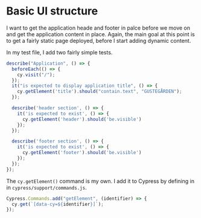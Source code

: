 # Basic UI structure

I want to get the application heade and footer in palce before we move on and get the application content in place. Again, the main goal at this point is to get a fairly static page deployed, before I start adding dynamic content. 

In my test file, I add two fairly simple tests. 

```js
describe("Application", () => {
  beforeEach(() => {
    cy.visit("/");
  });
  it("is expected to display application title", () => {
    cy.getElement('title').should("contain.text", "GUSTEGÅRDEN");
  });

  describe('header section', () => {
    it('is expected to exist', () => {
      cy.getElement('header').should('be.visible')
    });
  });

  describe('footer section', () => {
    it('is expected to exist', () => {
      cy.getElement('footer').should('be.visible')
    });
  });
});
```

The `cy.getElement()` command is my own. I add it to Cypress by defining in in `cypress/support/commands.js`. 

```js 
Cypress.Commands.add("getElement", (identifier) => {
  cy.get(`[data-cy=${identifier}]`);
});
```